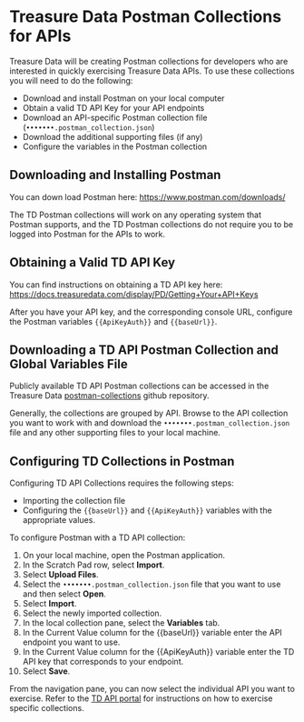 # Treasure Data Postman Collections for APIs

Treasure Data will be creating Postman collections for developers who are interested in quickly exercising Treasure Data APIs. To use these collections you will need to do the following:
-   Download and install Postman on your local computer
-   Obtain a valid TD API Key for your API endpoints
-   Download an API-specific Postman collection file (`•••••••.postman_collection.json`)
-   Download the additional supporting files (if any) 
-   Configure the variables in the Postman collection

## Downloading and Installing Postman
You can down load Postman here:
    https://www.postman.com/downloads/
     
The TD Postman collections will work on any operating system that Postman supports, and the TD Postman collections do not require you to be logged into Postman for the APIs to work.

## Obtaining a Valid TD API Key
You can find instructions on obtaining a TD API key here:
    https://docs.treasuredata.com/display/PD/Getting+Your+API+Keys

After you have your API key, and the corresponding console URL, configure the Postman variables `{{ApiKeyAuth}}` and `{{baseUrl}}`. 


 ## Downloading a TD API Postman Collection and Global Variables File
 Publicly available TD API Postman collections can be accessed in the Treasure Data [postman-collections](https://github.com/treasure-data/TD-API-Documentation-postman-collections) github repository.


 Generally, the collections are grouped by API. Browse to the API collection you want to work with and download the `•••••••.postman_collection.json` file and any other supporting files to your local machine.

## Configuring TD Collections in Postman
Configuring TD API Collections requires the following steps:
-   Importing the collection file
-   Configuring the `{{baseUrl}}` and `{{ApiKeyAuth}}` variables with the appropriate values.

To configure Postman with a TD API collection:

1. On your local machine, open the Postman application.
1. In the Scratch Pad row, select **Import**.
1. Select **Upload Files**.
1. Select the `•••••••.postman_collection.json` file that you want to use and then select **Open**.
1. Select **Import**.
1. Select the newly imported collection.
1. In the local collection pane, select the **Variables** tab.
1. In the Current Value column for the {{baseUrl}} variable enter the API endpoint you want to use.
1. In the Current Value column for the {{ApiKeyAuth}} variable enter the TD API key that corresponds to your endpoint.
1. Select **Save**.

From the navigation pane, you can now select the individual API you want to exercise. Refer to the [TD API portal](https://api-docs.treasuredata.com/) for instructions on how to exercise specific collections.
